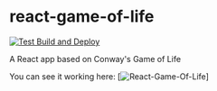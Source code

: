 # react-game-of-life

[![Test Build and Deploy](https://github.com/LionyxML/react-game-of-life/actions/workflows/test_and_deploy.yml/badge.svg)](https://github.com/LionyxML/react-game-of-life/actions/workflows/test_and_deploy.yml)

A React app based on Conway's Game of Life

You can see it working here: [![React-Game-Of-Life](https://lionyxml.github.io/react-game-of-life)]
